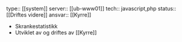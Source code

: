 type:: [[system]]
server:: [[ub-www01]] 
tech:: javascript,php
status:: [[Driftes videre]]
ansvar:: [[Kyrre]]

- Skrankestatistikk
- Utviklet av og driftes av [[Kyrre]]